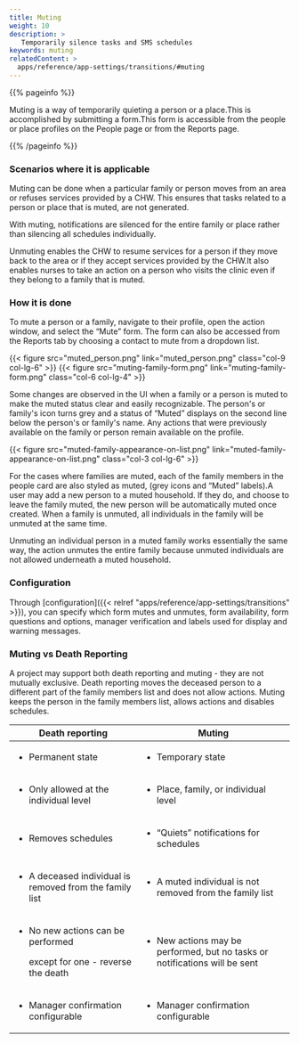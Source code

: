 ```yaml
---
title: Muting
weight: 10
description: >
   Temporarily silence tasks and SMS schedules
keywords: muting
relatedContent: >
  apps/reference/app-settings/transitions/#muting
---
```

{{% pageinfo %}}

Muting is a way of temporarily quieting a person or a place.This is accomplished by submitting a form.This form is accessible from the people or place profiles on the People page or from the Reports page.

{{% /pageinfo %}}

### Scenarios where it is applicable

Muting can be done when a particular family or person moves from an area or refuses services provided by a CHW. This ensures that tasks related to a person or place that is muted, are not generated.

With muting, notifications are silenced for the entire family or place rather than silencing all schedules individually.

Unmuting enables the CHW to resume services for a person if they move back to the area or if they accept services provided by the CHW.It also enables nurses to take an action on a person who visits the clinic even if they belong to a family that is muted.

### How it is done

To mute a person or a family, navigate to their profile, open the action window, and select the “Mute” form. The form can also be accessed from the Reports tab by choosing a contact to mute from a dropdown list. 

<div class="container">
  <div class="row">
{{< figure src="muted_person.png" link="muted_person.png" class="col-9 col-lg-6" >}}
{{< figure src="muting-family-form.png" link="muting-family-form.png" class="col-6 col-lg-4" >}}
  </div>
</div>

Some changes are observed in the UI when a family or a person is muted to make the muted status clear and easily recognizable. The person's or family's icon turns grey  and a status of “Muted” displays on the second line below the person's or family's name. Any actions that were previously available on the family or person remain available on the profile.

{{< figure src="muted-family-appearance-on-list.png" link="muted-family-appearance-on-list.png" class="col-3 col-lg-6" >}}

For the cases where families are muted, each of the family members in the people card are also styled as muted, (grey icons and “Muted” labels).A user may add a new person to a muted household. If they do, and choose to leave the family muted, the new person will be automatically muted once created. When a family is unmuted, all individuals in the family will be unmuted at the same time. 

Unmuting an individual person in a muted family works essentially the same way, the action unmutes the entire family because unmuted individuals  are not allowed underneath a muted household.

### Configuration

Through [configuration]({{< relref "apps/reference/app-settings/transitions" >}}), you can specify which form mutes and unmutes, form availability, form questions and options, manager verification and labels used for display and warning messages.

### Muting vs Death Reporting

A project may support both death reporting and muting - they are not mutually exclusive. Death reporting moves the deceased person to a different part of the family members list and does not allow actions. Muting keeps the person in the family members list, allows actions and disables schedules.

|   Death reporting                                                                                        | Muting                                                                                         |
| -------------------------------------------------------------------------------------------------------- | ---------------------------------------------------------------------------------------------- |
| <p></p><ul><li>Permanent state</li></ul>                                                                 | <ul><li>Temporary state</li></ul>                                                              |
| <p></p><ul><li>Only allowed at the individual level</li></ul>                                            | <ul><li>Place, family, or individual level</li></ul>                                           |
| <p></p><ul><li>Removes schedules</li></ul>                                                               | <ul><li>“Quiets” notifications for schedules</li></ul>                                         |
| <p></p><ul><li>A deceased individual is removed from the family list</li></ul>                           | <ul><li>A muted individual is not removed from the family list<br></li></ul>                   |
| <p></p><ul><li><p>No new actions can be performed</p><p>except for one - reverse the death</p></li></ul> | <ul><li>New actions may be performed, but no tasks or notifications will be sent<br></li></ul> |
| <p></p><ul><li>Manager confirmation configurable</li></ul>                                               | <p></p><ul><li>Manager confirmation configurable</li></ul>                                     |





